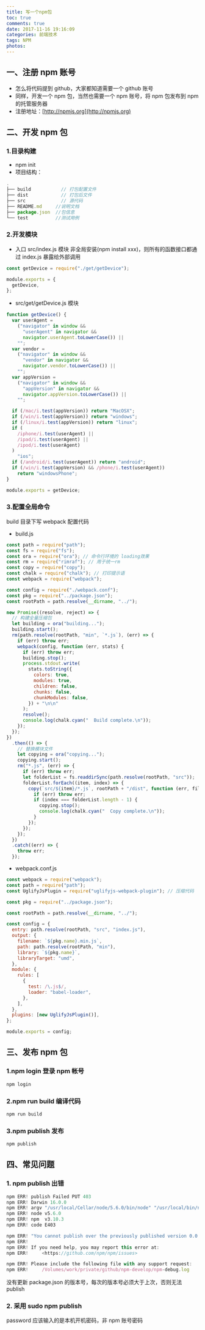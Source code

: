```yaml
---
title: 写一个npm包
toc: true
comments: true
date: 2017-11-16 19:16:09
categories: 前端技术
tags: NPM
photos:
---
```


<!--more-->

## 一、注册 npm 账号

- 怎么将代码提到 github，大家都知道需要一个 github 账号
- 同样，开发一个 npm 包，当然也需要一个 npm 账号，将 npm 包发布到 npm 的托管服务器
- 注册地址：[http://npmjs.org](http://npmjs.org)

## 二、开发 npm 包

### 1.目录构建

- npm init
- 项目结构：

```javascript
.
├── build           // 打包配置文件
├── dist            // 打包后文件
├── src             // 源代码
├── README.md     //说明文档
├── package.json  //包信息
└── test          //测试用例
```

### 2.开发模块

- 入口 src/index.js 模块
  非全局安装(npm install xxx)，则所有的函数接口都通过 index.js 暴露给外部调用

```javascript
const getDevice = require("./get/getDevice");

module.exports = {
  getDevice,
};
```

- src/get/getDevice.js 模块

```javascript
function getDevice() {
  var userAgent =
    ("navigator" in window &&
      "userAgent" in navigator &&
      navigator.userAgent.toLowerCase()) ||
    "";
  var vendor =
    ("navigator" in window &&
      "vendor" in navigator &&
      navigator.vendor.toLowerCase()) ||
    "";
  var appVersion =
    ("navigator" in window &&
      "appVersion" in navigator &&
      navigator.appVersion.toLowerCase()) ||
    "";

  if (/mac/i.test(appVersion)) return "MacOSX";
  if (/win/i.test(appVersion)) return "windows";
  if (/linux/i.test(appVersion)) return "linux";
  if (
    /iphone/i.test(userAgent) ||
    /ipad/i.test(userAgent) ||
    /ipod/i.test(userAgent)
  )
    "ios";
  if (/android/i.test(userAgent)) return "android";
  if (/win/i.test(appVersion) && /phone/i.test(userAgent))
    return "windowsPhone";
}

module.exports = getDevice;
```

### 3.配置全局命令

build 目录下写 webpack 配置代码

- build.js

```js
const path = require("path");
const fs = require("fs");
const ora = require("ora"); // 命令行环境的 loading效果
const rm = require("rimraf"); // 用于统一rm
const copy = require("copy");
const chalk = require("chalk"); // 打印提示语
const webpack = require("webpack");

const config = require("./webpack.conf");
const pkg = require("../package.json");
const rootPath = path.resolve(__dirname, "../");

new Promise((resolve, reject) => {
  // 构建全量压缩包
  let building = ora("building...");
  building.start();
  rm(path.resolve(rootPath, "min", `*.js`), (err) => {
    if (err) throw err;
    webpack(config, function (err, stats) {
      if (err) throw err;
      building.stop();
      process.stdout.write(
        stats.toString({
          colors: true,
          modules: true,
          children: false,
          chunks: false,
          chunkModules: false,
        }) + "\n\n"
      );
      resolve();
      console.log(chalk.cyan("  Build complete.\n"));
    });
  });
})
  .then(() => {
    // 替换模块文件
    let copying = ora("copying...");
    copying.start();
    rm("*.js", (err) => {
      if (err) throw err;
      let folderList = fs.readdirSync(path.resolve(rootPath, "src"));
      folderList.forEach((item, index) => {
        copy(`src/${item}/*.js`, rootPath + "/dist", function (err, files) {
          if (err) throw err;
          if (index === folderList.length - 1) {
            copying.stop();
            console.log(chalk.cyan("  Copy complete.\n"));
          }
        });
      });
    });
  })
  .catch((err) => {
    throw err;
  });
```

- webpack.conf.js

```js
const webpack = require("webpack");
const path = require("path");
const UglifyJsPlugin = require("uglifyjs-webpack-plugin"); // 压缩代码

const pkg = require("../package.json");

const rootPath = path.resolve(__dirname, "../");

const config = {
  entry: path.resolve(rootPath, "src", "index.js"),
  output: {
    filename: `${pkg.name}.min.js`,
    path: path.resolve(rootPath, "min"),
    library: `${pkg.name}`,
    libraryTarget: "umd",
  },
  module: {
    rules: [
      {
        test: /\.js$/,
        loader: "babel-loader",
      },
    ],
  },
  plugins: [new UglifyJsPlugin()],
};

module.exports = config;
```

## 三、发布 npm 包

### 1.npm login 登录 npm 帐号

```bash
npm login
```

### 2.npm run build 编译代码

```bash
npm run build
```

### 3.npm publish 发布

```bash
npm publish
```

## 四、常见问题

### 1. npm publish 出错

```javascript
npm ERR! publish Failed PUT 403
npm ERR! Darwin 16.0.0
npm ERR! argv "/usr/local/Cellar/node/5.6.0/bin/node" "/usr/local/bin/npm" "publish"
npm ERR! node v5.6.0
npm ERR! npm  v3.10.3
npm ERR! code E403

npm ERR! "You cannot publish over the previously published version 0.0.43." : npm-develop
npm ERR!
npm ERR! If you need help, you may report this error at:
npm ERR!     <https://github.com/npm/npm/issues>

npm ERR! Please include the following file with any support request:
npm ERR!     /Volumes/work/private/github/npm-develop/npm-debug.log
```

没有更新 package.json 的版本号，每次的版本号必须大于上次，否则无法 publish

### 2. 采用 sudo npm publish

password 应该输入的是本机开机密码，非 npm 账号密码
